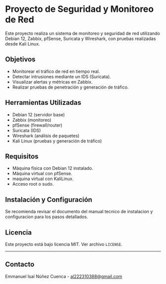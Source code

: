 # Proyecto de Seguridad y Monitoreo de Red

Este proyecto realiza un sistema de monitoreo y seguridad de red utilizando Debian 12, Zabbix, pfSense, Suricata y Wireshark, con pruebas realizadas desde Kali Linux.

## Objetivos

- Monitorear el tráfico de red en tiempo real.
- Detectar intrusiones mediante un IDS (Suricata).
- Visualizar alertas y métricas en Zabbix.
- Realizar pruebas de penetración y generación de tráfico.

## Herramientas Utilizadas

- Debian 12 (servidor base)
- Zabbix (monitoreo)
- pfSense (firewall/router)
- Suricata (IDS)
- Wireshark (análisis de paquetes)
- Kali Linux (pruebas y generación de tráfico)

## Requisitos

- Máquina física con Debian 12 instalado.
- Máquina virtual con pfSense.
- maquina virtual con KaliLinux.
- Acceso root o sudo.

## Instalación y Configuración

Se recomienda revisar el documento del manual tecnico de instalacion y configuracion para los pasos detallados.


## Licencia

Este proyecto está bajo licencia MIT. Ver archivo `LICENSE`.

---

## Contacto

Emmanuel Isaí Núñez Cuenca - al222310388@gmail.com
